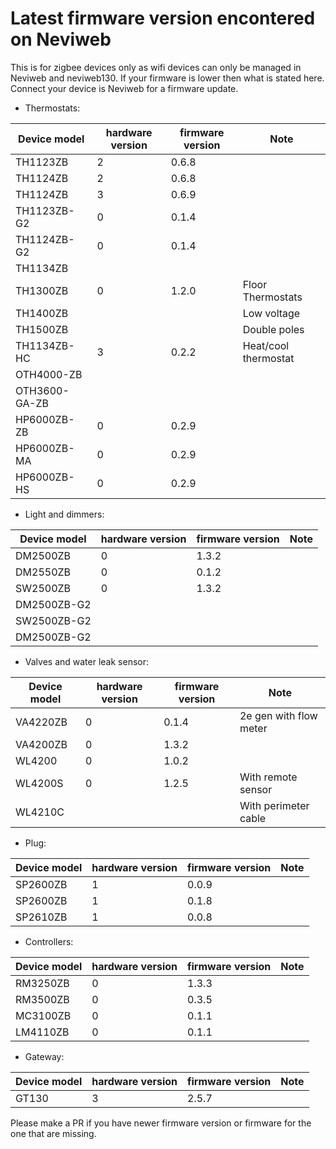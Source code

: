# Latest firmware version encontered on Neviweb

This is for zigbee devices only as wifi devices can only be managed in Neviweb and neviweb130.
If your firmware is lower then what is stated here. Connect your device is Neviweb for a firmware update.

- Thermostats:

|Device model|hardware version|firmware version|Note|
| --- | --- | --- | --- |
|TH1123ZB| 2 |0.6.8 | |
|TH1124ZB| 2 |0.6.8 | |
|TH1124ZB| 3 |0.6.9 | |
|TH1123ZB-G2| 0 |0.1.4 | |
|TH1124ZB-G2| 0 |0.1.4 | |
|TH1134ZB| | | |
|TH1300ZB| 0 |1.2.0 |Floor Thermostats|
|TH1400ZB| | |Low voltage|
|TH1500ZB| | |Double poles
|TH1134ZB-HC|3|0.2.2|Heat/cool thermostat|
|OTH4000-ZB| | |
|OTH3600-GA-ZB| | |
|HP6000ZB-ZB|0| 0.2.9|
|HP6000ZB-MA|0| 0.2.9|
|HP6000ZB-HS|0| 0.2.9|

- Light and dimmers:

|Device model|hardware version|firmware version|Note|
| --- | --- | --- | --- |
|DM2500ZB| 0 |1.3.2 | |
|DM2550ZB| 0 |0.1.2 | |
|SW2500ZB| 0 |1.3.2 | |
|DM2500ZB-G2| | | |
|SW2500ZB-G2| | | |
|DM2500ZB-G2| | | |

- Valves and water leak sensor:

|Device model|hardware version|firmware version| Note|
| --- | --- | --- | --- |
|VA4220ZB| 0 |0.1.4 | 2e gen with flow meter|
|VA4200ZB| 0 |1.3.2 | |
|WL4200| 0 |1.0.2 | |
|WL4200S| 0 |1.2.5 |With remote sensor|
|WL4210C| | |With perimeter cable

- Plug:

|Device model|hardware version|firmware version|Note|
| --- | --- | --- | --- |
|SP2600ZB| 1 |0.0.9 | |
|SP2600ZB| 1 |0.1.8 | |
|SP2610ZB| 1 |0.0.8 | |

- Controllers:

|Device model|hardware version|firmware version|Note|
| --- | --- | --- | --- |
|RM3250ZB| 0 |1.3.3 | |
|RM3500ZB| 0 |0.3.5 | |
|MC3100ZB| 0 |0.1.1 | |
|LM4110ZB| 0 |0.1.1 | |

- Gateway:

|Device model|hardware version|firmware version|Note|
| --- | --- | --- | --- |
|GT130| 3 |2.5.7 | |

Please make a PR if you have newer firmware version or firmware for the one that are missing.
